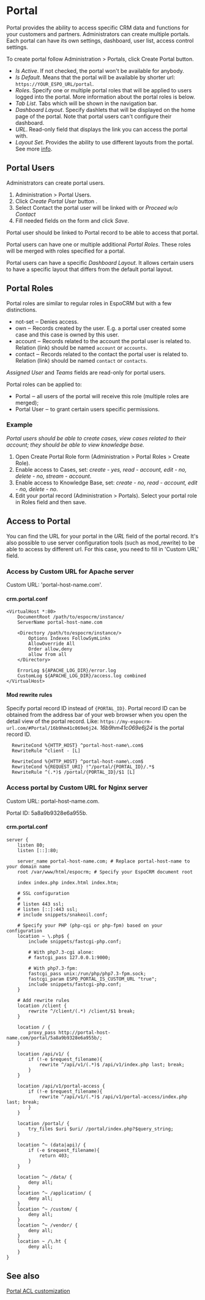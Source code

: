 # Portal

Portal provides the ability to access specific CRM data and functions for your customers and partners. Administrators can create multiple portals. Each portal can have its own settings, dashboard, user list, access control settings.

To create portal follow Administration > Portals, click Create Portal button.

* *Is Active*. If not checked, the portal won't be available for anybody.
* *Is Default*. Means that the portal will be available by shorter url: `https://YOUR_ESPO_URL/portal`.
* *Roles*. Specify one or multiple portal roles that will be applied to users logged into the portal. More information about the portal roles is below.
* *Tab List*. Tabs which will be shown in the navigation bar.
* *Dashboard Layout*. Specify dashlets that will be displayed on the home page of the portal. Note that portal users can't configure their dashboard.
* *URL*. Read-only field that displays the link you can access the portal with.
* *Layout Set*. Provides the ability to use different layouts from the portal. See more [info](layout-manager.md#different-layouts-for-teams-portals).

## Portal Users

Administrators can create portal users.

1. Administration > Portal Users.
2. Click *Create Portal User* button .
3. Select Contact the portal user will be linked with or *Proceed w/o Contact*
4. Fill needed fields on the form and click *Save*.

Portal user should be linked to Portal record to be able to access that portal.

Portal users can have one or multiple additional *Portal Roles*. These roles will be merged with roles specified for a portal.

Portal users can have a specific *Dashboard Layout*. It allows certain users to have a specific layout that differs from the default portal layout.

## Portal Roles

Portal roles are similar to regular roles in EspoCRM but with a few distinctions.

* not-set ‒ Denies access.
* own ‒ Records created by the user. E.g. a portal user created some case and this case is owned by this user.
* account ‒ Records related to the account the portal user is related to. Relation (link) should be named `account` or `accounts`.
* contact ‒ Records related to the contact the portal user is related to. Relation (link) should be named `contact` or `contacts`.

*Assigned User* and *Teams* fields are read-only for portal users.

Portal roles can be applied to:

* Portal ‒ all users of the portal will receive this role (multiple roles are merged);
* Portal User ‒ to grant certain users specific permissions.

### Example

*Portal users should be able to create cases, view cases related to their account; they should be able to view knowledge base.*

1. Open Create Portal Role form (Administration > Portal Roles > Create Role).
2. Enable access to Cases, set: *create - yes, read - account, edit - no, delete - no, stream - account*.
3. Enable access to Knowledge Base, set: *create - no, read - account, edit - no, delete - no*.
4. Edit your portal record (Administration > Portals). Select your portal role in Roles field and then save.

## Access to Portal

You can find the URL for your portal in the *URL* field of the portal record. It's also possible to use server configuration tools (such as mod_rewrite) to be able to access by different url. For this case, you need to fill in 'Custom URL' field.

### Access by Custom URL for Apache server

Custom URL: 'portal-host-name.com'.

#### crm.portal.conf

```
<VirtualHost *:80>
    DocumentRoot /path/to/espocrm/instance/
    ServerName portal-host-name.com

    <Directory /path/to/espocrm/instance/>
        Options Indexes FollowSymLinks
        AllowOverride All
        Order allow,deny
        allow from all
    </Directory>

    ErrorLog ${APACHE_LOG_DIR}/error.log
    CustomLog ${APACHE_LOG_DIR}/access.log combined
</VirtualHost>
```

#### Mod rewrite rules

Specify portal record ID instead of `{PORTAL_ID}`. Portal record ID can be obtained from the address bar of your web browser when you open the detail view of the portal record. Like: `https://my-espocrm-url.com/#Portal/16b9hm41c069e6j24`. *16b9hm41c069e6j24* is the portal record ID.

```
  RewriteCond %{HTTP_HOST} ^portal-host-name\.com$
  RewriteRule ^client - [L]

  RewriteCond %{HTTP_HOST} ^portal-host-name\.com$
  RewriteCond %{REQUEST_URI} !^/portal/{PORTAL_ID}/.*$
  RewriteRule ^(.*)$ /portal/{PORTAL_ID}/$1 [L]
```

### Access portal by Custom URL for Nginx server

Custom URL: portal-host-name.com.

Portal ID: 5a8a9b9328e6a955b.

#### crm.portal.conf
```
server {
    listen 80;
    listen [::]:80;

    server_name portal-host-name.com; # Replace portal-host-name to your domain name
    root /var/www/html/espocrm; # Specify your EspoCRM document root

    index index.php index.html index.htm;

    # SSL configuration
    #
    # listen 443 ssl;
    # listen [::]:443 ssl;
    # include snippets/snakeoil.conf;

    # Specify your PHP (php-cgi or php-fpm) based on your configuration
    location ~ \.php$ {
        include snippets/fastcgi-php.conf;

        # With php7.3-cgi alone:
        # fastcgi_pass 127.0.0.1:9000;

        # With php7.3-fpm:
        fastcgi_pass unix:/run/php/php7.3-fpm.sock;
        fastcgi_param ESPO_PORTAL_IS_CUSTOM_URL "true";
        include snippets/fastcgi-php.conf;
    }

    # Add rewrite rules
    location /client {
        rewrite ^/client/(.*) /client/$1 break;
    }

    location / {
        proxy_pass http://portal-host-name.com/portal/5a8a9b9328e6a955b/;
    }

    location /api/v1/ {
        if (!-e $request_filename){
            rewrite ^/api/v1/(.*)$ /api/v1/index.php last; break;
        }
    }

    location /api/v1/portal-access {
        if (!-e $request_filename){
            rewrite ^/api/v1/(.*)$ /api/v1/portal-access/index.php last; break;
        }
    }

    location /portal/ {
        try_files $uri $uri/ /portal/index.php?$query_string;
    }

    location ^~ (data|api)/ {
        if (-e $request_filename){
            return 403;
        }
    }
    
    location ^~ /data/ {
        deny all;
    }
    location ^~ /application/ {
        deny all;
    }
    location ^~ /custom/ {
        deny all;
    }
    location ^~ /vendor/ {
        deny all;
    }
    location ~ /\.ht {
        deny all;
    }
}
```

## See also

[Portal ACL customization](../development/acl.md#portal-acl)
